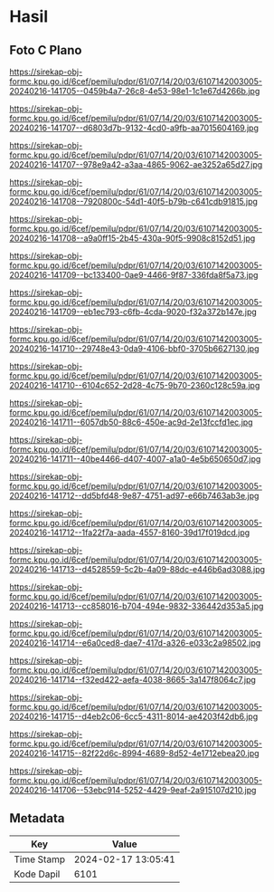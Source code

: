 # Hasil

## Foto C Plano

https://sirekap-obj-formc.kpu.go.id/6cef/pemilu/pdpr/61/07/14/20/03/6107142003005-20240216-141705--0459b4a7-26c8-4e53-98e1-1c1e67d4266b.jpg

https://sirekap-obj-formc.kpu.go.id/6cef/pemilu/pdpr/61/07/14/20/03/6107142003005-20240216-141707--d6803d7b-9132-4cd0-a9fb-aa7015604169.jpg

https://sirekap-obj-formc.kpu.go.id/6cef/pemilu/pdpr/61/07/14/20/03/6107142003005-20240216-141707--978e9a42-a3aa-4865-9062-ae3252a65d27.jpg

https://sirekap-obj-formc.kpu.go.id/6cef/pemilu/pdpr/61/07/14/20/03/6107142003005-20240216-141708--7920800c-54d1-40f5-b79b-c641cdb91815.jpg

https://sirekap-obj-formc.kpu.go.id/6cef/pemilu/pdpr/61/07/14/20/03/6107142003005-20240216-141708--a9a0ff15-2b45-430a-90f5-9908c8152d51.jpg

https://sirekap-obj-formc.kpu.go.id/6cef/pemilu/pdpr/61/07/14/20/03/6107142003005-20240216-141709--bc133400-0ae9-4466-9f87-336fda8f5a73.jpg

https://sirekap-obj-formc.kpu.go.id/6cef/pemilu/pdpr/61/07/14/20/03/6107142003005-20240216-141709--eb1ec793-c6fb-4cda-9020-f32a372b147e.jpg

https://sirekap-obj-formc.kpu.go.id/6cef/pemilu/pdpr/61/07/14/20/03/6107142003005-20240216-141710--29748e43-0da9-4106-bbf0-3705b6627130.jpg

https://sirekap-obj-formc.kpu.go.id/6cef/pemilu/pdpr/61/07/14/20/03/6107142003005-20240216-141710--6104c652-2d28-4c75-9b70-2360c128c59a.jpg

https://sirekap-obj-formc.kpu.go.id/6cef/pemilu/pdpr/61/07/14/20/03/6107142003005-20240216-141711--6057db50-88c6-450e-ac9d-2e13fccfd1ec.jpg

https://sirekap-obj-formc.kpu.go.id/6cef/pemilu/pdpr/61/07/14/20/03/6107142003005-20240216-141711--40be4466-d407-4007-a1a0-4e5b650650d7.jpg

https://sirekap-obj-formc.kpu.go.id/6cef/pemilu/pdpr/61/07/14/20/03/6107142003005-20240216-141712--dd5bfd48-9e87-4751-ad97-e66b7463ab3e.jpg

https://sirekap-obj-formc.kpu.go.id/6cef/pemilu/pdpr/61/07/14/20/03/6107142003005-20240216-141712--1fa22f7a-aada-4557-8160-39d17f019dcd.jpg

https://sirekap-obj-formc.kpu.go.id/6cef/pemilu/pdpr/61/07/14/20/03/6107142003005-20240216-141713--d4528559-5c2b-4a09-88dc-e446b6ad3088.jpg

https://sirekap-obj-formc.kpu.go.id/6cef/pemilu/pdpr/61/07/14/20/03/6107142003005-20240216-141713--cc858016-b704-494e-9832-336442d353a5.jpg

https://sirekap-obj-formc.kpu.go.id/6cef/pemilu/pdpr/61/07/14/20/03/6107142003005-20240216-141714--e6a0ced8-dae7-417d-a326-e033c2a98502.jpg

https://sirekap-obj-formc.kpu.go.id/6cef/pemilu/pdpr/61/07/14/20/03/6107142003005-20240216-141714--f32ed422-aefa-4038-8665-3a147f8064c7.jpg

https://sirekap-obj-formc.kpu.go.id/6cef/pemilu/pdpr/61/07/14/20/03/6107142003005-20240216-141715--d4eb2c06-6cc5-4311-8014-ae4203f42db6.jpg

https://sirekap-obj-formc.kpu.go.id/6cef/pemilu/pdpr/61/07/14/20/03/6107142003005-20240216-141715--82f22d6c-8994-4689-8d52-4e1712ebea20.jpg

https://sirekap-obj-formc.kpu.go.id/6cef/pemilu/pdpr/61/07/14/20/03/6107142003005-20240216-141706--53ebc914-5252-4429-9eaf-2a915107d210.jpg


## Metadata

| Key        | Value               |
| ---------- | ------------------- |
| Time Stamp | 2024-02-17 13:05:41 |
| Kode Dapil | 6101                |



